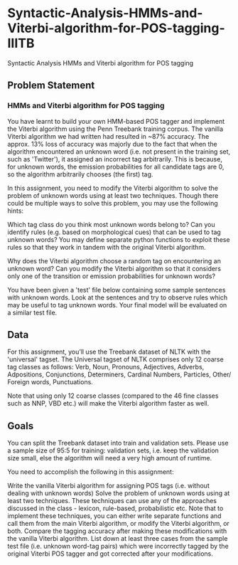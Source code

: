 # Syntactic-Analysis-HMMs-and-Viterbi-algorithm-for-POS-tagging-IIITB
Syntactic Analysis HMMs and Viterbi algorithm for POS tagging

## Problem Statement
### HMMs and Viterbi algorithm for POS tagging
You have learnt to build your own HMM-based POS tagger and implement the Viterbi algorithm using the Penn Treebank training corpus. The vanilla Viterbi algorithm we had written had resulted in ~87% accuracy. The approx. 13% loss of accuracy was majorly due to the fact that when the algorithm encountered an unknown word (i.e. not present in the training set, such as 'Twitter'), it assigned an incorrect tag arbitrarily. This is because, for unknown words, the emission probabilities for all candidate tags are 0, so the algorithm arbitrarily chooses (the first) tag.

In this assignment, you need to modify the Viterbi algorithm to solve the problem of unknown words using at least two techniques. Though there could be multiple ways to solve this problem, you may use the following hints:

  Which tag class do you think most unknown words belong to? Can you identify rules (e.g. based on morphological cues) that can be used to   tag unknown words? You may define separate python functions to exploit these rules so that they work in tandem with the original Viterbi   algorithm.
  
  Why does the Viterbi algorithm choose a random tag on encountering an unknown word? Can you modify the Viterbi algorithm so that it       considers only one of the transition or emission probabilities for unknown words?

You have been given a 'test' file below containing some sample sentences with unknown words. Look at the sentences and try to observe rules which may be useful to tag unknown words. Your final model will be evaluated on a similar test file.

## Data
For this assignment, you’ll use the Treebank dataset of NLTK with the 'universal' tagset. The Universal tagset of NLTK comprises only 12 coarse tag classes as follows: Verb, Noun, Pronouns, Adjectives, Adverbs, Adpositions, Conjunctions, Determiners, Cardinal Numbers, Particles, Other/ Foreign words, Punctuations.

Note that using only 12 coarse classes (compared to the 46 fine classes such as NNP, VBD etc.) will make the Viterbi algorithm faster as well.

## Goals
You can split the Treebank dataset into train and validation sets. Please use a sample size of 95:5 for training: validation sets, i.e. keep the validation size small, else the algorithm will need a very high amount of runtime.

You need to accomplish the following in this assignment:

Write the vanilla Viterbi algorithm for assigning POS tags (i.e. without dealing with unknown words) 
Solve the problem of unknown words using at least two techniques. These techniques can use any of the approaches discussed in the class - lexicon, rule-based, probabilistic etc. Note that to implement these techniques, you can either write separate functions and call them from the main Viterbi algorithm, or modify the Viterbi algorithm, or both.
Compare the tagging accuracy after making these modifications with the vanilla Viterbi algorithm.
List down at least three cases from the sample test file (i.e. unknown word-tag pairs) which were incorrectly tagged by the original Viterbi POS tagger and got corrected after your modifications.
